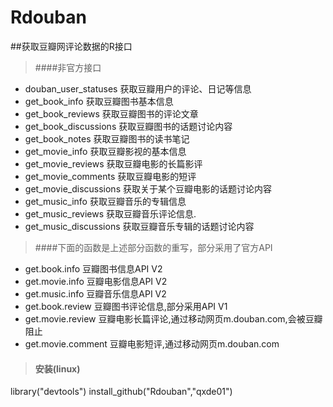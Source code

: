 Rdouban
=======
##获取豆瓣网评论数据的R接口
> ####非官方接口
* douban_user_statuses  获取豆瓣用户的评论、日记等信息
* get_book_info	获取豆瓣图书基本信息
* get_book_reviews	获取豆瓣图书的评论文章
* get_book_discussions	获取豆瓣图书的话题讨论内容
* get_book_notes	获取豆瓣图书的读书笔记
* get_movie_info	获取豆瓣影视的基本信息
* get_movie_reviews	获取豆瓣电影的长篇影评
* get_movie_comments	获取豆瓣电影的短评
* get_movie_discussions	获取关于某个豆瓣电影的话题讨论内容
* get_music_info	获取豆瓣音乐的专辑信息
* get_music_reviews	获取豆瓣音乐评论信息.
* get_music_discussions	获取豆瓣音乐专辑的话题讨论内容


> ####下面的函数是上述部分函数的重写，部分采用了官方API
* get.book.info  豆瓣图书信息API V2
* get.movie.info  豆瓣电影信息API V2
* get.music.info  豆瓣音乐信息API V2
* get.book.review  豆瓣图书评论信息,部分采用API V1
* get.movie.review  豆瓣电影长篇评论,通过移动网页m.douban.com,会被豆瓣阻止
* get.movie.comment  豆瓣电影短评,通过移动网页m.douban.com

>#### 安装(linux)
library("devtools")
install_github("Rdouban","qxde01")